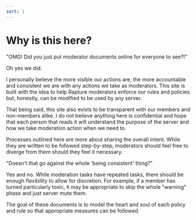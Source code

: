 ```yaml
---
sort: 1
---
```


# Why is this here?

"OMG!  Did you just put moderator documents online for everyone to see?!"

Oh yes we did.

I personally believe the more visible our actions are, the more accountable and consistent we are with any actions we take as moderators.  This site is built with the idea to help Rapture moderators enforce our rules and policies but, honestly, can be modified to be used by any server.  

That being said, this site also exists to be transparent with our members and non-members alike.  I do not believe anything here is confidential and hope that each person that reads it will understand the purpose of the server and how we take moderation action when we need to.

Processes outlined here are more about sharing the overall intent.  While they are written to be followed step-by-step, moderators should feel free to diverge from them should they feel it necessary.

"Doesn't that go against the whole 'being consistent' thing?"

Yes and no.  While moderation tasks have repeated tasks, there should be enough flexibility to allow for discretion.  For example, if a member has turned particularly toxic, it may be appropriate to skip the whole "warning" phase and just server mute them.

The goal of these documents is to model the heart and soul of each policy and rule so that appropriate measures can be followed.
